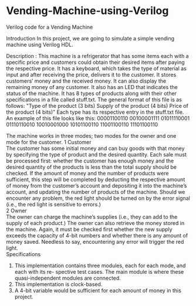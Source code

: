 # Vending-Machine-using-Verilog
Verilog code for a Vending Machine

Introduction
In this project, we are going to simulate a simple vending machine using Verilog HDL.

Description :
This machine is a refrigerator that has some items each with a specific price and customers could obtain their desired items after paying the respective price. It has a keyboard, which takes the type of material as input and after receiving the price, delivers it to the customer. It stores customers’ money and the received money. It can also display the remaining money of any customer. It also has an LED that indicates the status of the machine.
It has 8 types of products along with their other specifications in a file called stuff.txt. The general format of this file is as follows:
"Type of the product (3 bits) Supply of the product (4 bits) Price of the product (4 bits)"
Each type has its respective entry in the stuff.txt file. An example of this file looks like this:
                                                                                                        00001100110
                                                                                                        00100001111
                                                                                                        01011110001
                                                                                                        01110110010
                                                                                                        10010001000
                                                                                                        10101100110
                                                                                                        11001100110
                                                                                                        11101100110
                                                                                                        
The machine works in three modes; two modes for the owner and one mode for the customer.
1 Customer<br>
The customer has some initial money and can buy goods with that money by specifying the type of product and the desired quantity. Each sale must be processed first: whether the customer has enough money and the desired quantity of the products is less than the total supply should be checked.
If the amount of money and the number of products were sufficient, this step will be completed by deducting the respective amount of money from the customer’s account and depositing it into the machine’s account, and updating the number of products of the machine. Should we encounter any problem, the red light should be turned on by the error signal (i.e., the red light is sensitive to errors.)<br>
2 Owner<br>
The owner can charge the machine’s supplies (i.e., they can add to the supply of each product.) The owner can also retrieve the money stored in the machine. Again, it must be checked first whether the new supply exceeds the capacity of 4-bit numbers and whether there is any amount of money saved. Needless to say, encountering any error will trigger the red light.<br>
Specifications<br>
1. This implementation contains three modules, each for each mode, and each with its re- spective test cases. The main module is where these quasi-independent modules are connected.
2. This implementation is clock-based.
3. A 4-bit variable would be sufficient for each amount of money in this project.
